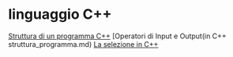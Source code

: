 # linguaggio C++

[Struttura di un programma C++](struttura_programma.md)
[Operatori di Input e Output(in C++ struttura_programma.md)
[La selezione in C++](struttura_programma.md)

